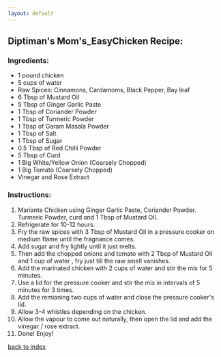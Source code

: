 ```yaml
---
layout: default
---
```



## Diptiman's Mom's_EasyChicken Recipe:

### Ingredients: 

- 1 pound chicken
- 5 cups of water
- Raw Spices: Cinnamons, Cardamoms, Black Pepper, Bay leaf
- 6 Tbsp of Mustard Oil
- 5 Tbsp of Ginger Garlic Paste
- 1 Tbsp of Coriander Powder
- 1 Tbsp of Turmeric Powder
- 1 Tbsp of Garam Masala Powder
- 1 Tbsp of Salt
- 1 Tbsp of Sugar
- 0.5 Tbsp of Red Chilli Powder
- 5 Tbsp of Curd
- 1 Big White/Yellow Onion (Coarsely Chopped)
- 1 Big Tomato (Coarsely Chopped)
- Vinegar and Rose Extract


### Instructions: 

1. Mariante Chicken using Ginger Garlic Paste, Coriander Powder. Turmeric Powder, curd and 1 Tbsp of Mustard Oil.
2. Refrigerate for 10-12 hours.
3. Fry the raw spices with 3 Tbsp of Mustard Oil in a pressure cooker on medium flame until the fragnance comes.
4. Add sugar and fry lightly until it just melts.
5. Then add the chopped onions and tomato with 2 Tbsp of Mustard Oil and 1 cup of water , fry just till the raw smell vanishes.
6. Add the marinated chicken with 2 cups of water and stir the mix for 5 minutes.
7. Use a lid for the pressure cooker and stir the mix in intervals of 5 minutes for 3 times.
8. Add the remianing two cups of water and close the pressure cooker's lid. 
9. Allow 3-4 whistles depending on the chicken.
10. Allow the vapour to come out naturally, then open the lid and add the vinegar / rose extract.
11. Done! Enjoy!

<!--
Keep this link to return to the index
-->
[back to index](../)

